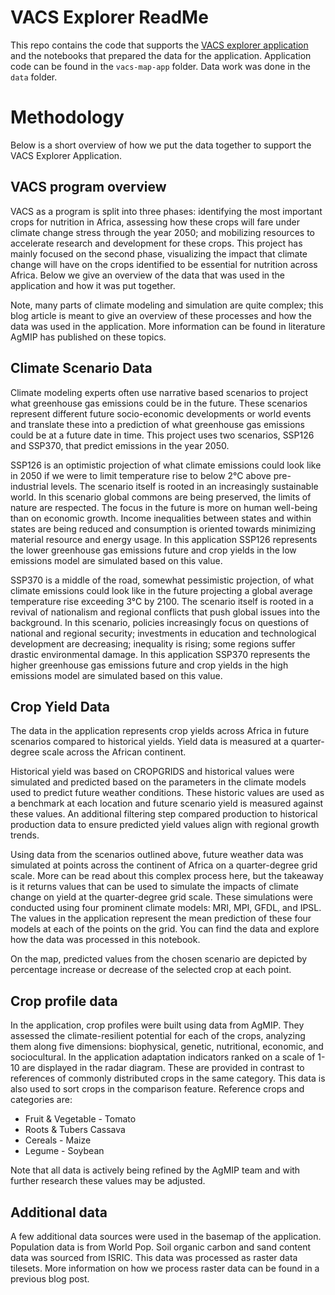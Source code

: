 # VACS Explorer ReadMe
This repo contains the code that supports the [VACS explorer application](https://vacs.theplotline.org/#/) and the notebooks that prepared the data for the application. Application code can be found in the `vacs-map-app` folder. Data work was done in the `data` folder. 

# Methodology
Below is a short overview of how we put the data together to support the VACS Explorer Application.

## VACS program overview
VACS as a program is split into three phases: identifying the most important crops for nutrition in Africa, assessing how these crops will fare under climate change stress through the year 2050; and mobilizing resources to accelerate research and development for these crops. This project has mainly focused on the second phase, visualizing the impact that climate change will have on the crops identified to be essential for nutrition across Africa. Below we give an overview of the data that was used in the application and how it was put together. 

Note, many parts of climate modeling and simulation are quite complex; this blog article is meant to give an overview of these processes and how the data was used in the application. More information can be found in literature AgMIP has published on these topics. 

## Climate Scenario Data
Climate modeling experts often use narrative based scenarios to project what greenhouse gas emissions could be in the future. These scenarios represent different future socio-economic developments or world events and translate these into a prediction of what greenhouse gas emissions could be at a future date in time. This project uses two scenarios, SSP126 and SSP370, that predict emissions in the year 2050. 

SSP126 is an optimistic projection of what climate emissions could look like in 2050 if we were to limit temperature rise to below 2°C above pre-industrial levels. The scenario itself is rooted in an increasingly sustainable world. In this scenario global commons are being preserved, the limits of nature are respected. The focus in the future is more on human well-being than on economic growth. Income inequalities between states and within states are being reduced and consumption is oriented towards minimizing material resource and energy usage. In this application SSP126 represents the lower greenhouse gas emissions future and crop yields in the low emissions model are simulated based on this value.

SSP370 is a middle of the road, somewhat pessimistic projection, of what climate emissions could look like in the future projecting a global average temperature rise exceeding 3°C by 2100. The scenario itself is rooted in a revival of nationalism and regional conflicts that push global issues into the background. In this scenario, policies increasingly focus on questions of national and regional security; investments in education and technological development are decreasing; inequality is rising; some regions suffer drastic environmental damage. In this application SSP370 represents the higher greenhouse gas emissions future and crop yields in the high emissions model are simulated based on this value.
## Crop Yield Data
The data in the application represents crop yields across Africa in future scenarios compared to historical yields. Yield data is measured at a quarter-degree scale across the African continent.

Historical yield was based on CROPGRIDS and historical values were simulated and predicted based on the parameters in the climate models used to predict future weather conditions. These historic values are used as a benchmark at each location and future scenario yield is measured against these values. An additional filtering step compared production to historical production data to ensure predicted yield values align with regional growth trends. 

Using data from the scenarios outlined above, future weather data was simulated at points across the continent of Africa on a quarter-degree grid scale. More can be read about this complex process here, but the takeaway is it returns values that can be used to simulate the impacts of climate change on yield at the quarter-degree grid scale. These simulations were conducted using four prominent climate models: MRI, MPI, GFDL, and IPSL. The values in the application represent the mean prediction of these four models at each of the points on the grid. You can find the data and explore how the data was processed in this notebook.

On the map, predicted values from the chosen scenario are depicted by percentage increase or decrease of the selected crop at each point.

## Crop profile data
In the application, crop profiles were built using data from AgMIP. They assessed the climate-resilient potential for each of the crops, analyzing them along five dimensions: biophysical, genetic, nutritional, economic, and sociocultural. In the application adaptation indicators ranked on a scale of 1-10 are displayed in the radar diagram. These are provided in contrast to references of commonly distributed crops in the same category. This data is also used to sort crops in the comparison feature. Reference crops and categories are:
- Fruit & Vegetable - Tomato
- Roots & Tubers Cassava
- Cereals - Maize
- Legume - Soybean

Note that all data is actively being refined by the AgMIP team and with further research these values may be adjusted.

## Additional data
A few additional data sources were used in the basemap of the application. Population data is from World Pop. Soil organic carbon and sand content data was sourced from ISRIC. This data was processed as raster data tilesets. More information on how we process raster data can be found in a previous blog post. 
